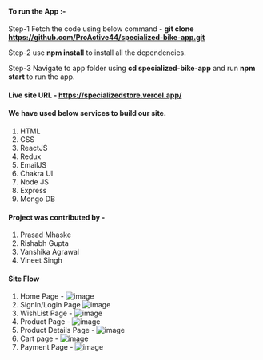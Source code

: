 #### To run the App :-

Step-1 Fetch the code using below command -
**git clone https://github.com/ProActive44/specialized-bike-app.git**

Step-2 use **npm install** to install all the dependencies.

Step-3 Navigate to app folder using **cd specialized-bike-app** and run **npm start** to run the app.

#### Live site URL - https://specializedstore.vercel.app/

#### We have used below services to build our site.
1. HTML
2. CSS
3. ReactJS
4. Redux
5. EmailJS
6. Chakra UI
7. Node JS
8. Express
9. Mongo DB


#### Project was contributed by - 
1. Prasad Mhaske
2. Rishabh Gupta
3. Vanshika Agrawal
4. Vineet Singh

#### Site Flow
1. Home Page - 
![image](https://github.com/ProActive44/specialized-bike-app/assets/105164976/71e59a47-cd9c-4f2b-bd04-8bec9c754635)
 2. SignIn/Login Page 
![image](https://github.com/ProActive44/specialized-bike-app/assets/105164976/523c7e4a-cc62-465d-b4d0-90bbe2a9985d)
3. WishList Page -
![image](https://github.com/ProActive44/specialized-bike-app/assets/105164976/78bfdf79-fa4b-4eba-a897-e42af9bc1675)
4. Product Page -
![image](https://github.com/ProActive44/specialized-bike-app/assets/105164976/ca2bee15-c4c4-4d6d-b262-b0b691654aa1)
5. Product Details Page - 
![image](https://github.com/ProActive44/specialized-bike-app/assets/105164976/744f6005-0df5-430a-94b8-dc8bcfa39588)
6. Cart page - 
![image](https://github.com/ProActive44/specialized-bike-app/assets/105164976/de1ae23c-fe69-4fa7-8c13-0f3751cf6e45)
7. Payment Page - 
![image](https://github.com/ProActive44/specialized-bike-app/assets/105164976/4268c34c-fa48-404f-9471-4d92effdc867)


